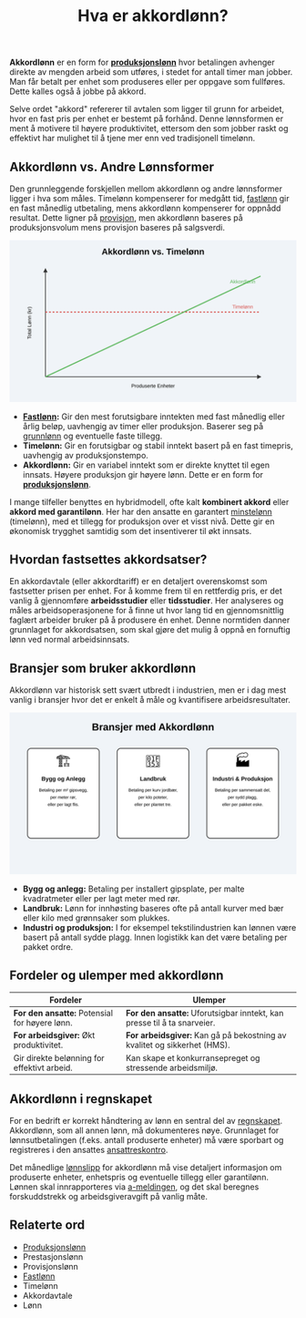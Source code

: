 ﻿---
title: "Hva er akkordlønn?"
seoTitle: "Hva er akkordlønn?"
meta_description: '**Akkordlønn** er en form for **[produksjonslønn](/blogs/regnskap/hva-er-produksjonslonn "Hva er Produksjonslønn? Komplett Guide til Produksjonsbasert Lønn"...'
slug: hva-er-akkordlonn
type: blog
layout: pages/single
---

**Akkordlønn** er en form for **[produksjonslønn](/blogs/regnskap/hva-er-produksjonslonn "Hva er Produksjonslønn? Komplett Guide til Produksjonsbasert Lønn")** hvor betalingen avhenger direkte av mengden arbeid som utføres, i stedet for antall timer man jobber. Man får betalt per enhet som produseres eller per oppgave som fullføres. Dette kalles også å jobbe på akkord.

Selve ordet "akkord" refererer til avtalen som ligger til grunn for arbeidet, hvor en fast pris per enhet er bestemt på forhånd. Denne lønnsformen er ment å motivere til høyere produktivitet, ettersom den som jobber raskt og effektivt har mulighet til å tjene mer enn ved tradisjonell timelønn.

## Akkordlønn vs. Andre Lønnsformer

Den grunnleggende forskjellen mellom akkordlønn og andre lønnsformer ligger i hva som måles. Timelønn kompenserer for medgått tid, [fastlønn](/blogs/regnskap/hva-er-fastlonn "Hva er Fastlønn i Regnskap?") gir en fast månedlig utbetaling, mens akkordlønn kompenserer for oppnådd resultat. Dette ligner på [provisjon](/blogs/regnskap/hva-er-provisjon "Hva er Provisjon? Komplett Guide til Provisjon i Regnskap og Lønn"), men akkordlønn baseres på produksjonsvolum mens provisjon baseres på salgsverdi.

![Akkordlønn vs. Timelønn](akkordlonn-vs-timelonn.svg)

*   **[Fastlønn](/blogs/regnskap/hva-er-fastlonn "Hva er Fastlønn i Regnskap?"):** Gir den mest forutsigbare inntekten med fast månedlig eller årlig beløp, uavhengig av timer eller produksjon. Baserer seg på [grunnlønn](/blogs/regnskap/hva-er-grunnlonn "Hva er Grunnlønn i Regnskap?") og eventuelle faste tillegg.
*   **Timelønn:** Gir en forutsigbar og stabil inntekt basert på en fast timepris, uavhengig av produksjonstempo.
*   **Akkordlønn:** Gir en variabel inntekt som er direkte knyttet til egen innsats. Høyere produksjon gir høyere lønn. Dette er en form for **[produksjonslønn](/blogs/regnskap/hva-er-produksjonslonn "Hva er Produksjonslønn? Komplett Guide til Produksjonsbasert Lønn")**.

I mange tilfeller benyttes en hybridmodell, ofte kalt **kombinert akkord** eller **akkord med garantilønn**. Her har den ansatte en garantert [minstelønn](/blogs/regnskap/minstelonn "Minstelønn i Regnskap") (timelønn), med et tillegg for produksjon over et visst nivå. Dette gir en økonomisk trygghet samtidig som det insentiverer til økt innsats.

## Hvordan fastsettes akkordsatser?

En akkordavtale (eller akkordtariff) er en detaljert overenskomst som fastsetter prisen per enhet. For å komme frem til en rettferdig pris, er det vanlig å gjennomføre **arbeidsstudier** eller **tidsstudier**. Her analyseres og måles arbeidsoperasjonene for å finne ut hvor lang tid en gjennomsnittlig faglært arbeider bruker på å produsere én enhet. Denne normtiden danner grunnlaget for akkordsatsen, som skal gjøre det mulig å oppnå en fornuftig lønn ved normal arbeidsinnsats.

## Bransjer som bruker akkordlønn

Akkordlønn var historisk sett svært utbredt i industrien, men er i dag mest vanlig i bransjer hvor det er enkelt å måle og kvantifisere arbeidsresultater.

![Bransjer med Akkordlønn](akkordlonn-industries.svg)

*   **Bygg og anlegg:** Betaling per installert gipsplate, per malte kvadratmeter eller per lagt meter med rør.
*   **Landbruk:** Lønn for innhøsting baseres ofte på antall kurver med bær eller kilo med grønnsaker som plukkes.
*   **Industri og produksjon:** I for eksempel tekstilindustrien kan lønnen være basert på antall sydde plagg. Innen logistikk kan det være betaling per pakket ordre.

## Fordeler og ulemper med akkordlønn

| Fordeler                                       | Ulemper                                                                 |
| ---------------------------------------------- | ----------------------------------------------------------------------- |
| **For den ansatte:** Potensial for høyere lønn.  | **For den ansatte:** Uforutsigbar inntekt, kan presse til å ta snarveier. |
| **For arbeidsgiver:** Økt produktivitet.       | **For arbeidsgiver:** Kan gå på bekostning av kvalitet og sikkerhet (HMS). |
| Gir direkte belønning for effektivt arbeid.    | Kan skape et konkurransepreget og stressende arbeidsmiljø.                |

## Akkordlønn i regnskapet

For en bedrift er korrekt håndtering av lønn en sentral del av [regnskapet](/blogs/regnskap/hva-er-regnskap "Hva er regnskap?"). Akkordlønn, som all annen lønn, må dokumenteres nøye. Grunnlaget for lønnsutbetalingen (f.eks. antall produserte enheter) må være sporbart og registreres i den ansattes [ansattreskontro](/blogs/regnskap/hva-er-ansattreskontro "Hva er Ansattreskontro? En Guide til Ansattkontoer i Regnskap"). 

Det månedlige [lønnslipp](/blogs/regnskap/hva-er-lonnslipp "Hva er Lønnslipp i Regnskap? Komplett Guide til Lønnsspecifikasjon") for akkordlønn må vise detaljert informasjon om produserte enheter, enhetspris og eventuelle tillegg eller garantilønn. Lønnen skal innrapporteres via [a-meldingen](/blogs/regnskap/hva-er-a-melding "Hva er a-melding?"), og det skal beregnes forskuddstrekk og arbeidsgiveravgift på vanlig måte.

## Relaterte ord

*   [Produksjonslønn](/blogs/regnskap/hva-er-produksjonslonn "Hva er Produksjonslønn? Komplett Guide til Produksjonsbasert Lønn")
*   Prestasjonslønn
*   Provisjonslønn
*   [Fastlønn](/blogs/regnskap/hva-er-fastlonn "Hva er Fastlønn i Regnskap?")
*   Timelønn
*   Akkordavtale
*   Lønn











